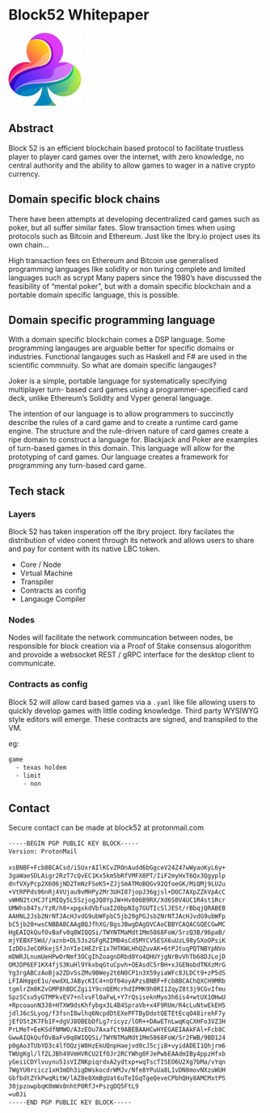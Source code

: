 # Block52 Whitepaper

![logo](https://github.com/block52/whitepaper/blob/main/mstile-144x144.png)

## Abstract
Block 52 is an efficient blockchain based protocol to facilitate trustless player to player card games over the internet, with zero knowledge, no central authority and the ability to allow games to wager in a native crypto currency.

## Domain specific block chains

There have been attempts at developing decentralized card games such as poker, but all suffer similar fates. Slow transaction times when using protocols such as Bitcoin and Ethereum.  Just like the lbry.io project uses its own chain...

High transaction fees on Ethereum and Bitcoin use generalised programming languages like solidity or non turing complete and limited languages such as scrypt
Many papers since the 1980’s have discussed the feasibility of “mental poker”, but with a domain specific blockchain and a portable domain specific language, this is possible.

## Domain specific programming language
With a domain specific blockchain comes a DSP language. Some programming langauges are arguable better for specific domains or industries.  Functional langauges such as Haskell and F# are used in the scientific commnuity.  So what are domain specific langauges?

Joker is a simple, portable language for systematically specifying multiplayer turn- based card games using a programmer-specified card deck, unlike Ethereum’s Solidity and Vyper general language.

The intention of our language is to allow programmers to succinctly describe the rules of a card game and to create a runtime card game engine. The structure and the rule-driven nature of card games create a ripe domain to construct a language for. Blackjack and Poker are examples of turn-based games in this domain. This language will allow for the prototyping of card games. Our language creates a framework for programming any turn-based card game.

## Tech stack
### Layers

Block 52 has taken insperation off the lbry project.  lbry facilates the distribution of video conent through its network and allows users to share and pay for content with its native LBC token.   

* Core / Node
* Virtual Machine
* Transpiler
* Contracts as config
* Langauge Compiler

### Nodes
Nodes will facilitate the network communcation between nodes, be responsible for block creation via a Proof of Stake consensus alogorithm and provoide a websocket REST / gRPC interface for the desktop client to communicate.

### Contracts as config

Block 52 will allow card based games via a `.yaml` like file allowing users to quickly develop games with little coding knowledge.  Third party WYSIWYG style editors will emerge.  These contracts are signed, and transpiled to the VM.

eg:
```ymal
game
  - texas holdem
  - limit
    - non 
```

## Contact

Secure contact can be made at block52 at protonmail.com

```text
-----BEGIN PGP PUBLIC KEY BLOCK-----
Version: ProtonMail

xsBNBF+Fcb8BCACsd/i5UxrAIlKCvZROnAudd6bGgceV24Z47wWyaoKyL6y+
3gaWaeSDLAigr2RzT7cQvEC1Kx5km5bRfVMFX8PT/IiF2myHxT6Qx3Qgyplp
dnfVXyPcp2X6O6jND2TmNzFSeK5+ZJjSmATMoBQGv92QfoeGK/MiQMj9LU2u
+VtRPPds96nRj4VUjau9vMHPy2Mr3UHI87jopJ36gjsl+DOC7AXpZZkVpAcC
vWHN2tcHCJfiMIQy5L5SzjogJQ8YpJW+Hv806B9RX/Xd6S0V4UC1R4st1Rcr
UMWhs047s/YzR/h8+xpgxkdVbfuaI20bpNIg7GUTIcSlJESt/rBbqjQRABEB
AAHNL2Jsb2NrNTJAcHJvdG9ubWFpbC5jb20gPGJsb2NrNTJAcHJvdG9ubWFp
bC5jb20+wsCNBBABCAAgBQJfhXG/BgsJBwgDAgQVCAoCBBYCAQACGQECGwMC
HgEAIQkQufOvBaFv0q8WIQQSi/TWYNTMaMdt1Mm5868FoW/SrzQ3B/96paB/
mjYEBXFSWd//aznb+DL53s2GFgRZIMB4sCd5MYCV5ESX6uUzL98ySXoOPsiK
IzDDsJeCORkejSfJnYIe1HEZrE1x7HTKWLHhQZuvAK+6tPJtuqPQTNBYpNVo
mDWRJLnumUeHPwOrNmf3OCgIhZoagnDRbd0Yo4QHUYjgNrBvVhTb68DJLojD
OMJDP6EF1KX4fjS3KuHl9YkxbqGtuCpvh+OEAsdC5rBH+xJGENobdTNXzMrG
Yg3rgABCzAoBja2ZDvSsZMu9BWey2t6N0CP1n3X59yiaWFc8JLDCt9+zP5dS
LFIAHqgoE1u/ewdXLJABycKIC4+nDf04oyAPzsBNBF+Fcb8BCAChQXCH9MRb
tgmlrZm8KZvGMP8hBDCZgi1Y9cnQEMcrhdIPMK9h0RI1ZqyZ8t3j9CGvIfmu
SpzSCsu5yGTMPkvEV7+nlvvFl0aFwL+Y7rQsiseknMyo3h6is4+wtUX1OHwU
+RpcoaunN3J8+HTXW9dsKhfybgx3L4B4SpraVb+x4F9RUm/R4cLuNtwEkEH5
jdlJ6cSLyog/f3fsnI8wlhq6NcpdDtEXePFTByDdotQETEtEcqO48irehF7y
jEfO5t2K7Fb1F+dgVJ8OBEbDfLg7ricyz/lOR++DAwETnLwqKqCXHFo3VZ3H
PrLMeT+EeKSdfNMWO/A3zEOu7AxafCt9ABEBAAHCwHYEGAEIAAkFAl+Fcb8C
GwwAIQkQufOvBaFv0q8WIQQSi/TWYNTMaMdt1Mm5868FoW/Sr2FWB/9BD124
p0gAo3TUbYD3c4lfOQzjW8HzEkUQnpHaejvd0cJ5cjiB+vyidADEI1Qhjrm6
TWUgKgl/lfZLJBh49VmHVRCU2IfOJr2RCYWhg0FJePwbEAAdmIBy4ppzHfxb
yGeiiCDYlvuynu51sVIZNKpiqrdxA2ydtxp+wqTscTISEO6U2Xg7bMa/vYqn
7WgYU0rcicz1xH3mDh3igDWskocdrWMJv/Nfe8YPuUa8L1vDN8movNXzuWUH
GbfbdtZYkPwqRitW/lAZ8e8XmBgUat6uTeIGqTgeQeveCPbhQHy8AMCMxtPS
30jpzowpbqK0mWx0nhtP0RfJ+PszgDQ5FtL9
=u0Ji
-----END PGP PUBLIC KEY BLOCK-----
```
